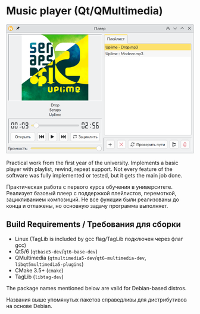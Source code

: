 # Music player (Qt/QMultimedia)

![screenshot](about/screenshot.png)

Practical work from the first year of the university. Implements a basic player
with playlist, rewind, repeat support. Not every feature of the software was
fully implemented or tested, but it gets the main job done.

Практическая работа с первого курса обучения в университете. Реализует базовый
плеер с поддержкой плейлистов, перемоткой, зацикливанием композиций. Не все
функции были реализованы до конца и отлажены, но основную задачу программа
выполняет.


## Build Requirements / Требования для сборки

- Linux (TagLib is included by gcc flag/TagLib подключен через флаг gcc)
- Qt5/6 (`qtbase5-dev`/`qt6-base-dev`)
- QMultimedia (`qtmultimedia5-dev`/`qt6-multimedia-dev`,
               `libqt5multimedia5-plugins`)
- CMake 3.5+ (`cmake`)
- TagLib (`libtag-dev`)

The package names mentioned below are valid for Debian-based distros.

Названия выше упомянутых пакетов справедливы для дистрибутивов на основе Debian.
